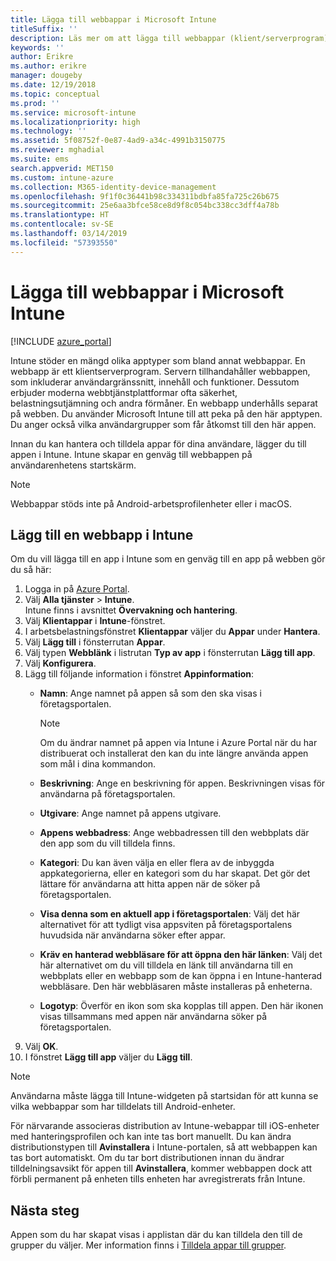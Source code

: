 ```yaml
---
title: Lägga till webbappar i Microsoft Intune
titleSuffix: ''
description: Läs mer om att lägga till webbappar (klient/serverprogram) i Microsoft Intune.
keywords: ''
author: Erikre
ms.author: erikre
manager: dougeby
ms.date: 12/19/2018
ms.topic: conceptual
ms.prod: ''
ms.service: microsoft-intune
ms.localizationpriority: high
ms.technology: ''
ms.assetid: 5f08752f-0e87-4ad9-a34c-4991b3150775
ms.reviewer: mghadial
ms.suite: ems
search.appverid: MET150
ms.custom: intune-azure
ms.collection: M365-identity-device-management
ms.openlocfilehash: 9f1f0c36441b98c334311bdbfa85fa725c26b675
ms.sourcegitcommit: 25e6aa3bfce58ce8d9f8c054bc338cc3dff4a78b
ms.translationtype: HT
ms.contentlocale: sv-SE
ms.lasthandoff: 03/14/2019
ms.locfileid: "57393550"
---
```

# <a name="add-web-apps-to-microsoft-intune"></a>Lägga till webbappar i Microsoft Intune

[!INCLUDE [azure_portal](./includes/azure_portal.md)]

Intune stöder en mängd olika apptyper som bland annat webbappar. En webbapp är ett klientserverprogram. Servern tillhandahåller webbappen, som inkluderar användargränssnitt, innehåll och funktioner. Dessutom erbjuder moderna webbtjänstplattformar ofta säkerhet, belastningsutjämning och andra förmåner. En webbapp underhålls separat på webben. Du använder Microsoft Intune till att peka på den här apptypen. Du anger också vilka användargrupper som får åtkomst till den här appen. 

Innan du kan hantera och tilldela appar för dina användare, lägger du till appen i Intune. Intune skapar en genväg till webbappen på användarenhetens startskärm.

> [!Note]
> Webbappar stöds inte på Android-arbetsprofilenheter eller i macOS.

## <a name="add-a-web-app-to-intune"></a>Lägg till en webbapp i Intune
Om du vill lägga till en app i Intune som en genväg till en app på webben gör du så här:

1. Logga in på [Azure Portal](https://portal.azure.com).
2. Välj **Alla tjänster** > **Intune**.  
    Intune finns i avsnittet **Övervakning och hantering**.
3. Välj **Klientappar** i **Intune**-fönstret.
4. I arbetsbelastningsfönstret **Klientappar** väljer du **Appar** under **Hantera**.
5. Välj **Lägg till** i fönsterrutan **Appar**.
6. Välj typen **Webblänk** i listrutan **Typ av app** i fönsterrutan **Lägg till app**.
7. Välj **Konfigurera**.
8. Lägg till följande information i fönstret **Appinformation**:
    - **Namn**:  Ange namnet på appen så som den ska visas i företagsportalen. 
    
        > [!NOTE]
        > Om du ändrar namnet på appen via Intune i Azure Portal när du har distribuerat och installerat den kan du inte längre använda appen som mål i dina kommandon.
    
    - **Beskrivning**: Ange en beskrivning för appen. Beskrivningen visas för användarna på företagsportalen.
    - **Utgivare**: Ange namnet på appens utgivare.
    - **Appens webbadress**: Ange webbadressen till den webbplats där den app som du vill tilldela finns.
    - **Kategori**: Du kan även välja en eller flera av de inbyggda appkategorierna, eller en kategori som du har skapat. Det gör det lättare för användarna att hitta appen när de söker på företagsportalen.
    - **Visa denna som en aktuell app i företagsportalen**: Välj det här alternativet för att tydligt visa appsviten på företagsportalens huvudsida när användarna söker efter appar.
    - **Kräv en hanterad webbläsare för att öppna den här länken**: Välj det här alternativet om du vill tilldela en länk till användarna till en webbplats eller en webbapp som de kan öppna i en Intune-hanterad webbläsare. Den här webbläsaren måste installeras på enheterna.
    - **Logotyp**: Överför en ikon som ska kopplas till appen. Den här ikonen visas tillsammans med appen när användarna söker på företagsportalen.
9. Välj **OK**.
10. I fönstret **Lägg till app** väljer du **Lägg till**.

> [!Note]
> Användarna måste lägga till Intune-widgeten på startsidan för att kunna se vilka webbappar som har tilldelats till Android-enheter.
>
> För närvarande associeras distribution av Intune-webappar till iOS-enheter med hanteringsprofilen och kan inte tas bort manuellt. Du kan ändra distributionstypen till **Avinstallera** i Intune-portalen, så att webbappen kan tas bort automatiskt. Om du tar bort distributionen innan du ändrar tilldelningsavsikt för appen till **Avinstallera**, kommer webbappen dock att förbli permanent på enheten tills enheten har avregistrerats från Intune.

## <a name="next-steps"></a>Nästa steg

Appen som du har skapat visas i applistan där du kan tilldela den till de grupper du väljer. Mer information finns i [Tilldela appar till grupper](apps-deploy.md). 
